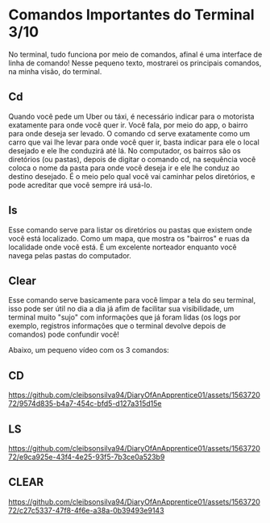 # Comandos Importantes do Terminal 3/10
No terminal, tudo funciona por meio de comandos, afinal é uma interface de linha de comando! Nesse pequeno texto, mostrarei os principais comandos, na minha visão, do terminal.

## Cd
Quando você pede um Uber ou táxi, é necessário indicar para o motorista exatamente para onde você quer ir. 
Você fala, por meio do app, o bairro para onde deseja ser levado. O comando cd serve exatamente como um carro 
que vai lhe levar para onde você quer ir, basta indicar para ele o local desejado e ele lhe conduzirá até lá. 
No computador, os bairros são os diretórios (ou pastas), depois de digitar o comando cd, na sequência você coloca 
o nome da pasta para onde você deseja ir e ele lhe conduz ao destino desejado. É o meio pelo qual você vai caminhar 
pelos diretórios, e pode acreditar que você sempre irá usá-lo.

## ls
Esse comando serve para listar os diretórios ou pastas que existem onde você está localizado. Como um mapa, que mostra os 
"bairros" e ruas da localidade onde você está. É um excelente norteador enquanto você navega pelas pastas do computador.

## Clear
Esse comando serve basicamente para você limpar a tela do seu terminal, isso pode ser útil no dia a dia já afim de facilitar 
sua visibilidade, um terminal muito "sujo" com informações que já foram lidas (os logs por exemplo, registros informações que 
o terminal devolve depois de comandos) pode confundir você!

Abaixo, um pequeno vídeo com os 3 comandos:

## CD

https://github.com/cleibsonsilva94/DiaryOfAnApprentice01/assets/156372072/9574d835-b4a7-454c-bfd5-d127a315d15e

## LS

https://github.com/cleibsonsilva94/DiaryOfAnApprentice01/assets/156372072/e9ca925e-43f4-4e25-93f5-7b3ce0a523b9

## CLEAR

https://github.com/cleibsonsilva94/DiaryOfAnApprentice01/assets/156372072/c27c5337-47f8-4f6e-a38a-0b39493e9143
